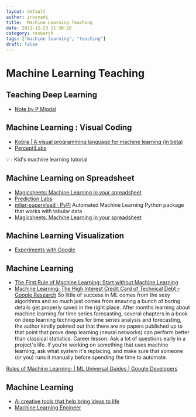 ```yaml
---
layout: default
author: irosyadi
title:  Machine Learning Teaching
date: 2021-12-23 11:30:28
category: research
tags: ["machine learning", "teaching"]
draft: false
---
```


# Machine Learning Teaching

## Teaching Deep Learning
- [Note by P Migdal](https://p.migdal.pl/2017/04/30/teaching-deep-learning.html)

## Machine Learning : Visual Coding
- [Kobra | A visual programming language for machine learning (in beta)](https://kobra.dev/)
- [PerceptiLabs](https://www.perceptilabs.com/)

💡 : Kid's machine learning tutorial

## Machine Learning on Spreadsheet
- [Magicsheets: Machine Learning in your spreadsheet](https://www.magicsheets.io/#templates-page-anchor)
- [Prediction Labs](https://predictionlaboratory.com/) 
- [mljar-supervised · PyPI](https://pypi.org/project/mljar-supervised/)  Automated Machine Learning Python package that works with tabular data
- [Magicsheets: Machine Learning in your spreadsheet](https://www.magicsheets.io/)

## Machine Learning Visualization
- [Experiments with Google](https://experiments.withgoogle.com/)

## Machine Learning
- [The First Rule of Machine Learning: Start without Machine Learning](https://eugeneyan.com/writing/first-rule-of-ml/)
- [Machine Learning: The High Interest Credit Card of Technical Debt – Google Research](https://research.google/pubs/pub43146/)
So little of success in ML comes from the sexy algorithms and so much just comes from ensuring a bunch of boring details get properly saved in the right place.
After months learning about machine learning for time series forecasting, several chapters in a book on deep learning techniques for time series analysis and forecasting, the author kindly pointed out that there are no papers published up to that point that prove deep learning (neural networks) can perform better than classical statistics.
Career lesson: Ask a lot of questions early in a project's life. If you're working on something that uses machine learning, ask what system it's replacing, and make sure that someone (or you) runs it manually before spending the time to automate.

[Rules of Machine Learning:  |  ML Universal Guides  |  Google Developers](https://developers.google.com/machine-learning/guides/rules-of-ml)

## Machine Learning
- [Ai creative tools that help bring ideas to life](https://www.vizcom.co/static/media/weapons.143795cb.png)
- [Machine Learning Engineer](https://arxiv.org/abs/1709.02840)
